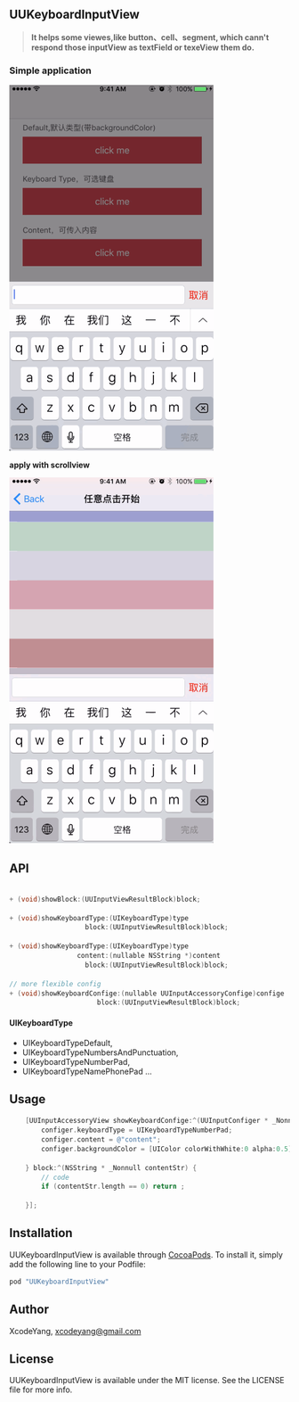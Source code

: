 UUKeyboardInputView
---

> **It helps some viewes,like button、cell、segment, which cann't respond those inputView as textField or texeView them do.**

### Simple application

![Flipboard playing multiple GIFs](https://github.com/ZhipingYang/UUKeyboardInputView/raw/master/Demo/UUKeyboardInputViewTests/inputView.gif)

**apply with scrollview**

![Flipboard playing multiple GIFs](https://github.com/ZhipingYang/UUKeyboardInputView/raw/master/Demo/UUKeyboardInputViewTests/inputView2.gif)

## API
```objective-c

+ (void)showBlock:(UUInputViewResultBlock)block;

+ (void)showKeyboardType:(UIKeyboardType)type
                   block:(UUInputViewResultBlock)block;

+ (void)showKeyboardType:(UIKeyboardType)type
                 content:(nullable NSString *)content
                   block:(UUInputViewResultBlock)block;

// more flexible config
+ (void)showKeyboardConfige:(nullable UUInputAccessoryConfige)confige
                      block:(UUInputViewResultBlock)block;
```

#### UIKeyboardType
 - UIKeyboardTypeDefault,
 - UIKeyboardTypeNumbersAndPunctuation,
 - UIKeyboardTypeNumberPad,
 - UIKeyboardTypeNamePhonePad ...

## Usage

```objective-c
    [UUInputAccessoryView showKeyboardConfige:^(UUInputConfiger * _Nonnull configer) {
        configer.keyboardType = UIKeyboardTypeNumberPad;
        configer.content = @"content";
        configer.backgroundColor = [UIColor colorWithWhite:0 alpha:0.5];

    } block:^(NSString * _Nonnull contentStr) {
        // code
        if (contentStr.length == 0) return ;
        
    }];
```

## Installation

UUKeyboardInputView is available through [CocoaPods](http://cocoapods.org). To install
it, simply add the following line to your Podfile:

```ruby
pod "UUKeyboardInputView"
```

## Author

XcodeYang, xcodeyang@gmail.com

## License

UUKeyboardInputView is available under the MIT license. See the LICENSE file for more info.
